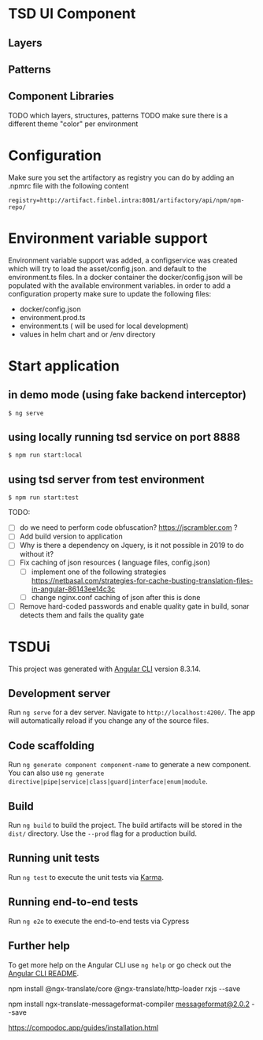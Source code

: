 # TSD UI Component

## Layers

## Patterns

## Component Libraries

TODO which layers, structures, patterns
TODO make sure there is a different theme "color" per environment

# Configuration

Make sure you set the artifactory as registry
you can do by adding an .npmrc file with the following content

```
registry=http://artifact.finbel.intra:8081/artifactory/api/npm/npm-repo/
```

# Environment variable support

Environment variable support was added, a configservice was created which will try to load the asset/config.json. and default to the environment.ts files.
In a docker container the docker/config.json will be populated with the available environment variables.
in order to add a configuration property make sure to update the following files:

- docker/config.json
- environment.prod.ts
- environment.ts ( will be used for local development)
- values in helm chart and or /env directory

# Start application

## in demo mode (using fake backend interceptor)

```
$ ng serve
```

## using locally running tsd service on port 8888

```
$ npm run start:local
```

## using tsd server from test environment

```
$ npm run start:test
```

TODO:

- [ ] do we need to perform code obfuscation? https://jscrambler.com ?
- [ ] Add build version to application
- [ ] Why is there a dependency on Jquery, is it not possible in 2019 to do without it?
- [ ] Fix caching of json resources ( language files, config.json)
  - [ ] implement one of the following strategies https://netbasal.com/strategies-for-cache-busting-translation-files-in-angular-86143ee14c3c
  - [ ] change nginx.conf caching of json after this is done
- [ ] Remove hard-coded passwords and enable quality gate in build, sonar detects them and fails the quality gate

# TSDUi

This project was generated with [Angular CLI](https://github.com/angular/angular-cli) version 8.3.14.

## Development server

Run `ng serve` for a dev server. Navigate to `http://localhost:4200/`. The app will automatically reload if you change any of the source files.

## Code scaffolding

Run `ng generate component component-name` to generate a new component. You can also use `ng generate directive|pipe|service|class|guard|interface|enum|module`.

## Build

Run `ng build` to build the project. The build artifacts will be stored in the `dist/` directory. Use the `--prod` flag for a production build.

## Running unit tests

Run `ng test` to execute the unit tests via [Karma](https://karma-runner.github.io).

## Running end-to-end tests

Run `ng e2e` to execute the end-to-end tests via Cypress

## Further help

To get more help on the Angular CLI use `ng help` or go check out the [Angular CLI README](https://github.com/angular/angular-cli/blob/master/README.md).

npm install @ngx-translate/core @ngx-translate/http-loader rxjs --save

npm install ngx-translate-messageformat-compiler messageformat@2.0.2 --save

https://compodoc.app/guides/installation.html
